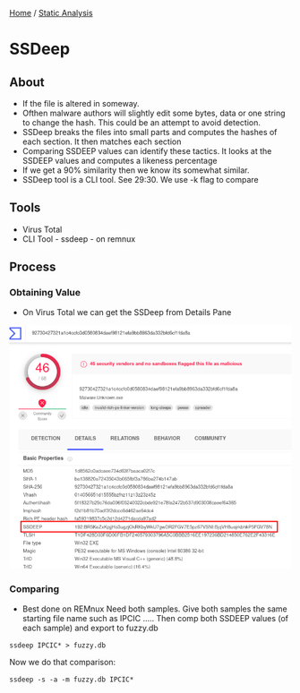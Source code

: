[Home](https://github.com/jplowri0/Blog/blob/main/home.md) / [Static Analysis](https://github.com/jplowri0/Blog/blob/main/malware/Static_Analysis.md) 
# SSDeep
## About
- If the file is altered in someway. 
- Ofthen malware authors will slightly edit some bytes, data or one string to change the hash. This could be an attempt to avoid detection. 
- SSDeep breaks the files into small parts and computes the hashes of each section. It then matches each section 
- Comparing SSDEEP values can identify these tactics. It looks at the SSDEEP values and computes a likeness percentage 
- If we get a 90% similarity then we know its somewhat similar. 
- SSDeep tool is a CLI tool. See 29:30. We use -k flag to compare

## Tools
- Virus Total 
- CLI Tool - ssdeep - on remnux

## Process
### Obtaining Value
- On Virus Total we can get the SSDeep from Details Pane

![hey](https://github.com/jplowri0/Blog/blob/main/malware/SSDEEP.png)

### Comparing
- Best done on REMnux 
Need both samples. Give both samples the same starting file name such as IPCIC ..... Then comp both SSDEEP values (of each sample) and export to fuzzy.db
```
ssdeep IPCIC* > fuzzy.db
```

Now we do that comparison: 
```
ssdeep -s -a -m fuzzy.db IPCIC*
```

